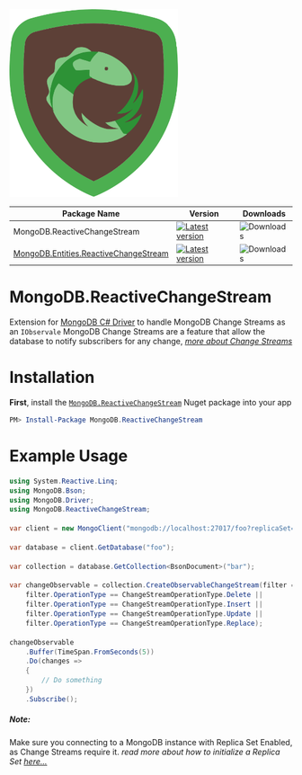 <img src="https://raw.githubusercontent.com/rainxh11/MongoDB.ReactiveChangeStream/master/Assets/rxmongo.svg" width="300">

|Package Name|Version|Downloads|
|-|-|-|
|MongoDB.ReactiveChangeStream|[![Latest version](https://img.shields.io/nuget/v/MongoDB.ReactiveChangeStream.svg)](https://www.nuget.org/packages/MongoDB.ReactiveChangeStream/)|![Downloads](https://img.shields.io/nuget/dt/MongoDB.ReactiveChangeStream.svg)|
|[MongoDB.Entities.ReactiveChangeStream](https://github.com/rainxh11/MongoDB.ReactiveChangeStream/tree/main/MongoDB.Entities.ReactiveChangeStream)|[![Latest version](https://img.shields.io/nuget/v/MongoDB.Entities.ReactiveChangeStream.svg)](https://www.nuget.org/packages/Entities.ReactiveChangeStream/)|![Downloads](https://img.shields.io/nuget/dt/MongoDB.Entities.ReactiveChangeStream.svg)|


# MongoDB.ReactiveChangeStream
Extension for [MongoDB C# Driver](https://www.nuget.org/packages/MongoDB.Driver/) to handle MongoDB Change Streams as an `IObservale` 
MongoDB Change Streams are a feature that allow the database to notify subscribers for any change, [*more about Change Streams*](https://www.mongodb.com/docs/manual/changeStreams/)
# Installation
**First**, install the [`MongoDB.ReactiveChangeStream`](https://www.nuget.org/packages/MongoDB.ReactiveChangeStream) Nuget package into your app
```powershell
PM> Install-Package MongoDB.ReactiveChangeStream
```

# Example Usage
```csharp
using System.Reactive.Linq;
using MongoDB.Bson;
using MongoDB.Driver;
using MongoDB.ReactiveChangeStream;

var client = new MongoClient("mongodb://localhost:27017/foo?replicaSet=rs0");

var database = client.GetDatabase("foo");

var collection = database.GetCollection<BsonDocument>("bar");

var changeObservable = collection.CreateObservableChangeStream(filter =>
    filter.OperationType == ChangeStreamOperationType.Delete ||
    filter.OperationType == ChangeStreamOperationType.Insert ||
    filter.OperationType == ChangeStreamOperationType.Update ||
    filter.OperationType == ChangeStreamOperationType.Replace);

changeObservable
    .Buffer(TimeSpan.FromSeconds(5))
    .Do(changes =>
    {
        // Do something
    })
    .Subscribe();
```
##### Note:
Make sure you connecting to a MongoDB instance with Replica Set Enabled, as Change Streams require it.
*read more about how to initialize a Replica Set [here...](https://www.mongodb.com/docs/manual/tutorial/convert-standalone-to-replica-set/)*
